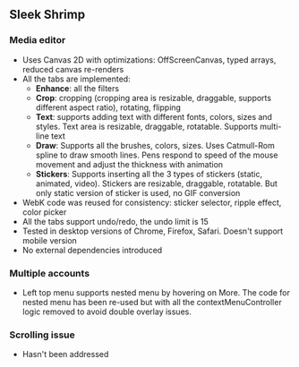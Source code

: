 ## Sleek Shrimp

### Media editor
- Uses Canvas 2D with optimizations: OffScreenCanvas, typed arrays, reduced canvas re-renders
- All the tabs are implemented:
  - **Enhance**: all the filters
  - **Crop**: cropping (cropping area is resizable, draggable, supports different aspect ratio), rotating, flipping
  - **Text**: supports adding text with different fonts, colors, sizes and styles. Text area is resizable, draggable, rotatable. Supports multi-line text
  - **Draw**: Supports all the brushes, colors, sizes. Uses Catmull-Rom spline to draw smooth lines. Pens respond to speed of the mouse movement and adjust the thickness with animation
  - **Stickers**: Supports inserting all the 3 types of stickers (static, animated, video). Stickers are resizable, draggable, rotatable. But only static version of sticker is used, no GIF conversion
- WebK code was reused for consistency: sticker selector, ripple effect, color picker
- All the tabs support undo/redo, the undo limit is 15
- Tested in desktop versions of Chrome, Firefox, Safari. Doesn't support mobile version
- No external dependencies introduced

### Multiple accounts
- Left top menu supports nested menu by hovering on More. The code for nested menu has been re-used but with all the contextMenuController logic removed to avoid double overlay issues.

### Scrolling issue
- Hasn't been addressed
